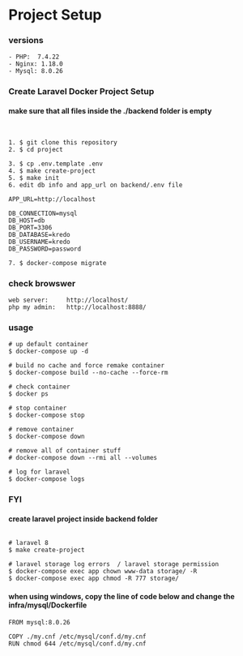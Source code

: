# Project Setup

### versions
```
- PHP:  7.4.22 
- Nginx: 1.18.0
- Mysql: 8.0.26
```

### Create Laravel Docker Project Setup
#### make sure that all files inside the ./backend folder is empty
```


1. $ git clone this repository
2. $ cd project

3. $ cp .env.template .env
4. $ make create-project
5. $ make init
6. edit db info and app_url on backend/.env file

APP_URL=http://localhost

DB_CONNECTION=mysql
DB_HOST=db
DB_PORT=3306
DB_DATABASE=kredo
DB_USERNAME=kredo
DB_PASSWORD=password

7. $ docker-compose migrate
```


### check browswer
```
web server:     http://localhost/
php my admin:   http://localhost:8888/
```

### usage
```
# up default container
$ docker-compose up -d

# build no cache and force remake container
$ docker-compose build --no-cache --force-rm

# check container
$ docker ps

# stop container
$ docker-compose stop

# remove container
$ docker-compose down

# remove all of container stuff
# docker-compose down --rmi all --volumes

# log for laravel
$ docker-compose logs
```


### FYI
#### create laravel project inside backend folder
```

# laravel 8
$ make create-project

# laravel storage log errors  / laravel storage permission
$ docker-compose exec app chown www-data storage/ -R
$ docker-compose exec app chmod -R 777 storage/
```

#### when using windows, copy the line of code below and change the infra/mysql/Dockerfile
```
FROM mysql:8.0.26

COPY ./my.cnf /etc/mysql/conf.d/my.cnf
RUN chmod 644 /etc/mysql/conf.d/my.cnf
```
